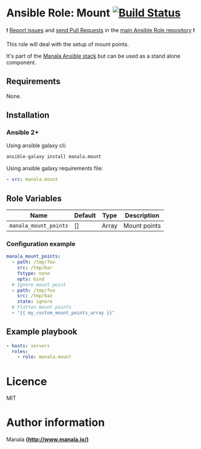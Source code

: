 # Ansible Role: Mount [![Build Status](https://travis-ci.org/manala/ansible-role-mount.svg?branch=master)](https://travis-ci.org/manala/ansible-role-mount)

:exclamation: [Report issues](https://github.com/manala/ansible-roles/issues) and [send Pull Requests](https://github.com/manala/ansible-roles/pulls) in the [main Ansible Role repository](https://github.com/manala/ansible-roles) :exclamation:

This role will deal with the setup of mount points.

It's part of the [Manala Ansible stack](http://www.manala.io) but can be used as a stand alone component.

## Requirements

None.

## Installation

### Ansible 2+

Using ansible galaxy cli:

```bash
ansible-galaxy install manala.mount
```

Using ansible galaxy requirements file:

```yaml
- src: manala.mount
```

## Role Variables

| Name                  | Default | Type   | Description  |
| --------------------- | ------- | ------ | ------------ |
| `manala_mount_points` | []      | Array  | Mount points |

### Configuration example

```yaml
manala_mount_points:
  - path: /tmp/foo
    src: /tmp/bar
    fstype: none
    opts: bind
  # Ignore mount point
  - path: /tmp/foo
    src: /tmp/baz
    state: ignore
  # Flatten mount points
  - "{{ my_custom_mount_points_array }}"
```

## Example playbook

```yaml
- hosts: servers
  roles:
    - role: manala.mount
```

# Licence

MIT

# Author information

Manala [**(http://www.manala.io/)**](http://www.manala.io)
